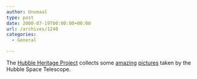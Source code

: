 ```yaml
---
author: Unxmaal
type: post
date: 2000-07-19T00:00:00+00:00
url: /archives/1240
categories:
  - General

---
```

The [Hubble Heritage Project][1] collects some [amazing][2] [pictures][3] taken by the Hubble Space Telescope.

 [1]: http://heritage.stsci.edu/index.html
 [2]: http://heritage.stsci.edu/public/99oct7/hh32/displayhh32.html
 [3]: http://heritage.stsci.edu/public/Oct22/sgr1/displaysgr1.html